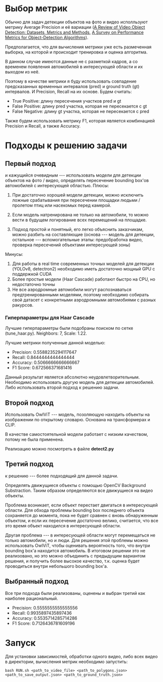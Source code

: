 # Выбор метрик

Обычно для задач детекции объектов на фото и видео исполльзуют метрику Average Precision и её вариации ([A Review of Video Object Detection: Datasets, Metrics and Methods](https://www.mdpi.com/2076-3417/10/21/7834), [A Survey on Performance Metrics for Object-Detection Algorithms](https://www.researchgate.net/publication/343194514_A_Survey_on_Performance_Metrics_for_Object-Detection_Algorithms)). 

Предполагается, что для вычисления метрики уже есть размеченная выборка, на которой и происходит тренировка и оценка алгоритма.

В данном случае имеются данные не с разметкой кадров, а со временем появления автомобилей в интересующей области и их выходом из неё.

Поэтому в качестве метрики я буду использовать совпадение предсказанных временных интервалов (pred) и ground truth (gt) интервалов. И Precision, Recall на их основе. Будем считать:

* True Positive: длину пересечения участков pred и gt
* False Positive: длину pred участка, которая не пересекается с gt
* False Negative: длину gt участка, которая не пересекается с pred

Также будем использовать метрику F1, которая является комбинацией Precision и Recall, а также Accuracy.

# Подходы к решению задачи

## Первый подход

и кажущийся очевидным --- использовать модели для детекции объектов на фото / видео, определять пересечение bounding box'ов автомобилей с интересующей областью. Плюсы:

1. При достаточно хорошей модели детекции, можно исключить ложные срабатывания при пересечении площадки людьми / пролетом птиц или насекомых перед камерой.

2. Если модель натренирована не только на автомобили, то можно вести в будущем логирование всех перемещений на площадке.

3. Подход простой и понятный, его легко объяснить заказчикам, можно разбить на составляющие (основа --- модель для детекции, остальное --- вспомогательные этапы: предобработка видео, проверка пересечений объектами интересующей зоны)

Минусы:

1. Для работы в real time современных точных моделей для детекции (YOLOv8, detectron2) необходимо иметь достаточно мощный GPU с поддержкой CUDA
2. Более простые модели (Haar Cascade) работают быстро на CPU, но недостаточно точны
3. Не все аэродромные автомобили могут распознаваться предтренированными моделями, поэтому необходимо собирать свой датасет с конкретными аэродромными автомобиями с разных ракурсов.

### Гиперпараметры для Haar Cascade

Лучшие гиперпараметры были подобраны поиском по сетке (tune_haar.py). Neighbors: 7, Scale: 1.22.

Лучшие метрики полученные данной моделью:

* Precision: 0.5588235294117647
* Recall: 0.8444444444444444
* Accuracy: 0.5066666666666667
* F1 Score: 0.672566371681416

Данный результат является абсолютно неудовлетворительным. Необходимо использовать другую модель для детекции автомобилей. Либо использовать второй подход к решению задачи.

## Второй подход

Использовать OwlViT --- модель, позоляющую находить объекты на изображении по открытому словарю. Основана на трансформерах и CLIP.

В качестве самостоятельной модели работает с низким качеством, потому не была применена.

Реализацию можно посмотреть в файле **detect2.py**

## Третий подход 

к решению --- более подходящий для данной задачи. 

Определять движущиеся объекты с помощью OpenCV Background Substraction. Таким образом определяются все движущиеся на видео объекты.

Проблема возникает, если объект перестает двигаться в интересующей области. Для обхода проблемы bounding box последнего объекта сохраняется до момента, пока не будет сравнен с вновь обнаруженным объектом, и если их пересечение достаточно велико, считается, что все это время объект находился в интересующей области.

Другая проблема --- в интересующей области могут перемещаться не только автомобили, но и люди. Для решения этой проблемы можно использовать OwlViT, чтобы оценивать вероятность того, что внутри bounding box'а находится автомобиль. В итоговом решении это не реализовано, но это можно объединить с предыдущим вариантом решения, и получить более высокое качество, т.к. оценка будет проводиться внутри небольшого bounding box'а.

## Выбранный подход

Все три подхода были реализованы, оценены и выбран третий как наиболее рациональный.

* Precision: 0.5555555555555556
* Recall: 0.9935897435897436
* Accuracy: 0.5535714285714286
* F1 Score: 0.7126436781609196

# Запуск

Для установки зависимостей, обработки одного видео, либо всех видео в директории, вычисления метрик необходимо запустить:

```
bash RUN.sh <path_to_video_file> <path_to_polygons.json> <path_to_save_output.json> <path_to_ground_truth.json>
```
